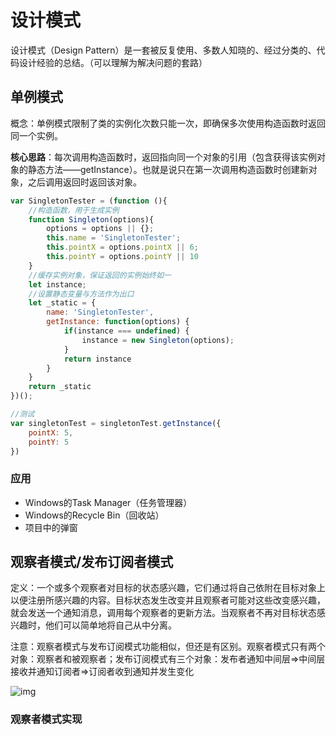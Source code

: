 #  设计模式

设计模式（Design Pattern）是一套被反复使用、多数人知晓的、经过分类的、代码设计经验的总结。（可以理解为解决问题的套路）

##  单例模式

概念：单例模式限制了类的实例化次数只能一次，即确保多次使用构造函数时返回同一个实例。

**核心思路**：每次调用构造函数时，返回指向同一个对象的引用（包含获得该实例对象的静态方法——getInstance）。也就是说只在第一次调用构造函数时创建新对象，之后调用返回时返回该对象。

```js
var SingletonTester = (function (){
    //构造函数，用于生成实例
    function Singleton(options){
        options = options || {};
        this.name = 'SingletonTester';
        this.pointX = options.pointX || 6;
        this.pointY = options.pointY || 10
    }
    //缓存实例对象，保证返回的实例始终如一
    let instance;
    //设置静态变量与方法作为出口
    let _static = {
        name: 'SingletonTester',
        getInstance: function(options) {
            if(instance === undefined) {
                instance = new Singleton(options);
            }
            return instance
        }
    }
    return _static
})();

//测试
var singletonTest = singletonTest.getInstance({
    pointX: 5,
    pointY: 5
})
```

###  应用

- Windows的Task Manager（任务管理器）
- Windows的Recycle Bin（回收站）
- 项目中的弹窗

##  观察者模式/发布订阅者模式

定义：一个或多个观察者对目标的状态感兴趣，它们通过将自己依附在目标对象上以便注册所感兴趣的内容。目标状态发生改变并且观察者可能对这些改变感兴趣，就会发送一个通知消息，调用每个观察者的更新方法。当观察者不再对目标状态感兴趣时，他们可以简单地将自己从中分离。

注意：观察者模式与发布订阅模式功能相似，但还是有区别。观察者模式只有两个对象：观察者和被观察者；发布订阅模式有三个对象：发布者通知中间层=>中间层接收并通知订阅者=>订阅者收到通知并发生变化



![img](https://img2018.cnblogs.com/blog/1681656/201906/1681656-20190609165617260-1339584210.png)

###  观察者模式实现

